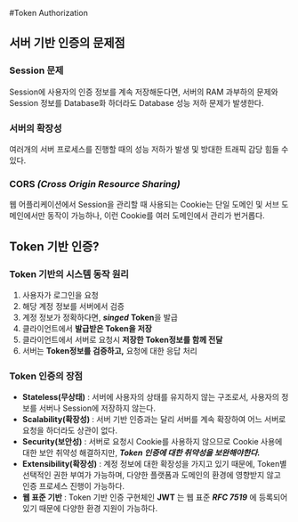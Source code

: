 #Token Authorization
## 서버 기반 인증의 문제점
### Session 문제
Session에 사용자의 인증 정보를 계속 저장해둔다면, 서버의 RAM 과부하의 문제와 Session 정보를 Database화 하더라도 Database 성능 저하 문제가 발생한다.
### 서버의 확장성
여러개의 서버 프로세스를 진행할 때의 성능 저하가 발생 및 방대한 트래픽 감당 힘들 수 있다.
### CORS ***(Cross Origin Resource Sharing)***
웹 어플리케이션에서 Session을 관리할 때 사용되는 Cookie는 단일 도메인 및 서브 도메인에서만 동작이 가능하나, 이런 Cookie를 여러 도메인에서 관리가 번거롭다.

## Token 기반 인증?
### Token 기반의 시스템 동작 원리
1. 사용자가 로그인을 요청
2. 해당 계정 정보를 서버에서 검증
3. 계정 정보가 정확하다면, ***singed*** **Token**을 발급
4. 클라이언트에서 **발급받은 Token을 저장**
5. 클라이언트에서 서버로 요청시 **저장한 Token정보를 함께 전달**
6. 서버는 **Token정보를 검증하고,** 요청에 대한 응답 처리

### Token 인증의 장점
* **Stateless(무상태)** : 서버에 사용자의 상태를 유지하지 않는 구조로서, 사용자의 정보를 서버나 Session에 저장하지 않는다.
* **Scalability(확장성)** : 서버 기반 인증과는 달리 서버를 계속 확장하여 어느 서버로 요청을 하더라도 상관이 없다.
* **Security(보안성)** : 서버로 요청시 Cookie를 사용하지 않으므로 Cookie 사용에 대한 보안 취약성 해결하지만, ***Token 인증에 대한 취약성을 보완해야한다.***
* **Extensibility(확장성)** : 계정 정보에 대한 확장성을 가지고 있기 때문에, Token별 선택적인 권한 부여가 가능하며, 다양한 플랫폼과 도메인의 환경에 영향받지 않고 인증 프로세스 진행이 가능하다.
* **웹 표준 기반** : Token 기반 인증 구현체인 **JWT** 는 웹 표준 ***RFC 7519*** 에 등록되어 있기 때문에 다양한 환경 지원이 가능하다.
